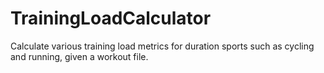 # TrainingLoadCalculator
Calculate various training load metrics for duration sports such as cycling and running, given a workout file.
